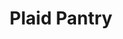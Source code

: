---
title: "Plaid Pantry"
url: /portland/plaid-pantry-northwest-murray-boulevard/
shop: convenience
---